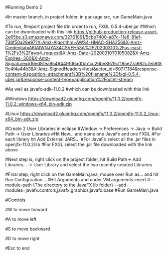 #Running Demo 2

#In master branch, in project folder, in package src, run GameMain.java

#To run, 
#import project file
#In order to run, FXGL 0.5.4-uber.jar
#Which can be dwonloaded with this link 
https://github-production-release-asset-2e65be.s3.amazonaws.com/32761091/5cbb7400-a87c-11e8-81ef-738f50a28e97?X-Amz-Algorithm=AWS4-HMAC-SHA256&X-Amz-Credential=AKIAIWNJYAX4CSVEH53A%2F20200310%2Fus-east-1%2Fs3%2Faws4_request&X-Amz-Date=20200310T010508Z&X-Amz-Expires=300&X-Amz-Signature=516ed81ea9549449f06a0fbb1cc26be8979cf185e27a982c7e59f89c4f4a44b3&X-Amz-SignedHeaders=host&actor_id=60771184&response-content-disposition=attachment%3B%20filename%3Dfxgl-0.5.4-uber.jar&response-content-type=application%2Foctet-stream

#As well as javafx-sdk-11.0.2
#which can be downloaded with this link

#Windows
https://download2.gluonhq.com/openjfx/11.0.2/openjfx-11.0.2_windows-x64_bin-sdk.zip

#Linux
https://download2.gluonhq.com/openjfx/11.0.2/openjfx-11.0.2_linux-x64_bin-sdk.zip

#Create 2 User Libraries in eclipse
#Window -> Preferences -> Java -> Build Path -> User Libraries
#Hit New... and name one JavaFx and one FXGL
#For each library hit Add External JARS...
#For JavaFx select all the .jar files in openjfx-11.0.2\lib
#For FXGL select the .jar file downloaded with the link above

#Next step is, right click on the project folder, hit Build Path-> Add Libraries... -> User Library and select the two recently created Libraries

#Final step, right click on the GameMain.java, mouse over Run as... and hit Run Configuration...
#Hit Arguments and under VM arguments insert
#--module-path {The directory to the JavaFX lib folder} --add-modules=javafx.controls,javafx.graphics,javafx.base
#Run GameMain.java 


#Controls

#W to move forward

#A to move left

#S to move backward

#D to move right

#Esc to end

